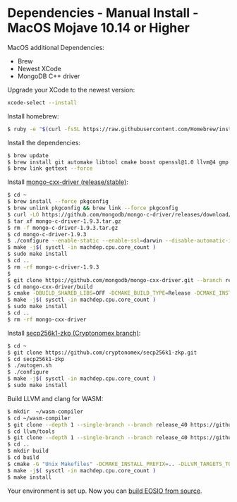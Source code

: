 # Dependencies - Manual Install - MacOS Mojave 10.14 or Higher

MacOS additional Dependencies:

* Brew
* Newest XCode
* MongoDB C++ driver

Upgrade your XCode to the newest version:

```sh
xcode-select --install
```

Install homebrew:

```sh
$ ruby -e "$(curl -fsSL https://raw.githubusercontent.com/Homebrew/install/master/install)"
```

Install the dependencies:

```sh
$ brew update
$ brew install git automake libtool cmake boost openssl@1.0 llvm@4 gmp ninja gettext mongodb
$ brew link gettext --force
```

Install [mongo-cxx-driver (release/stable)](https://github.com/mongodb/mongo-cxx-driver):

```sh
$ cd ~
$ brew install --force pkgconfig
$ brew unlink pkgconfig && brew link --force pkgconfig
$ curl -LO https://github.com/mongodb/mongo-c-driver/releases/download/1.9.3/mongo-c-driver-1.9.3.tar.gz
$ tar xf mongo-c-driver-1.9.3.tar.gz
$ rm -f mongo-c-driver-1.9.3.tar.gz
$ cd mongo-c-driver-1.9.3
$ ./configure --enable-static --enable-ssl=darwin --disable-automatic-init-and-cleanup --prefix=/usr/local
$ make -j$( sysctl -in machdep.cpu.core_count )
$ sudo make install
$ cd ..
$ rm -rf mongo-c-driver-1.9.3
$ 
$ git clone https://github.com/mongodb/mongo-cxx-driver.git --branch releases/v3.2 --depth 1
$ cd mongo-cxx-driver/build
$ cmake -DBUILD_SHARED_LIBS=OFF -DCMAKE_BUILD_TYPE=Release -DCMAKE_INSTALL_PREFIX=/usr/local ..
$ make -j$( sysctl -in machdep.cpu.core_count )
$ sudo make install
$ cd ..
$ rm -rf mongo-cxx-driver
```

Install [secp256k1-zkp (Cryptonomex branch)](https://github.com/cryptonomex/secp256k1-zkp.git):

```sh
$ cd ~
$ git clone https://github.com/cryptonomex/secp256k1-zkp.git
$ cd secp256k1-zkp
$ ./autogen.sh
$ ./configure
$ make -j$( sysctl -in machdep.cpu.core_count )
$ sudo make install
```

Build LLVM and clang for WASM:
```sh
$ mkdir  ~/wasm-compiler
$ cd ~/wasm-compiler
$ git clone --depth 1 --single-branch --branch release_40 https://github.com/llvm-mirror/llvm.git
$ cd llvm/tools
$ git clone --depth 1 --single-branch --branch release_40 https://github.com/llvm-mirror/clang.git
$ cd ..
$ mkdir build
$ cd build
$ cmake -G "Unix Makefiles" -DCMAKE_INSTALL_PREFIX=.. -DLLVM_TARGETS_TO_BUILD= -DLLVM_EXPERIMENTAL_TARGETS_TO_BUILD=WebAssembly -DCMAKE_BUILD_TYPE=Release ../
$ make -j$( sysctl -in machdep.cpu.core_count )
$ make install
```

Your environment is set up. Now you can [build EOSIO from source](../../../index.md).
